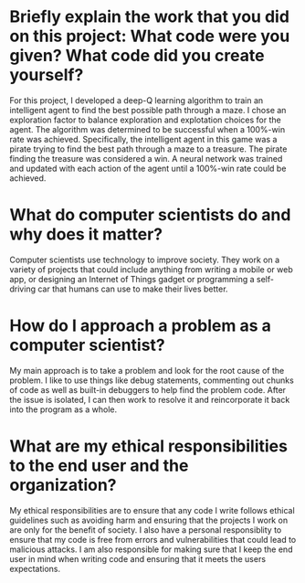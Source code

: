 # Briefly explain the work that you did on this project: What code were you given? What code did you create yourself?
For this project, I developed a deep-Q learning algorithm to train an intelligent agent to find the best possible path through a maze.  I chose an exploration factor to balance exploration and explotation choices for the agent.  The algorithm was determined to be successful when a 100%-win rate was achieved.  Specifically, the intelligent agent in this game was a pirate trying to find the best path through a maze to a treasure.  The pirate finding the treasure was considered a win.  A neural network was trained and updated with each action of the agent until a 100%-win rate could be achieved.
# What do computer scientists do and why does it matter?
Computer scientists use technology to improve society.  They work on a variety of projects that could include anything from writing a mobile or web app, or designing an Internet of Things gadget or programming a self-driving car that humans can use to make their lives better.
# How do I approach a problem as a computer scientist?
My main approach is to take a problem and look for the root cause of the problem.  I like to use things like debug statements, commenting out chunks of code as well as built-in debuggers to help find the problem code.  After the issue is isolated, I can then work to resolve it and reincorporate it back into the program as a whole.
# What are my ethical responsibilities to the end user and the organization?
My ethical responsibilities are to ensure that any code I write follows ethical guidelines such as avoiding harm and ensuring that the projects I work on are only for the benefit of society.  I also have a personal responsiblity to ensure that my code is free from errors and vulnerabilities that could lead to malicious attacks.  I am also responsible for making sure that I keep the end user in mind when writing code and ensuring that it meets the users expectations.
